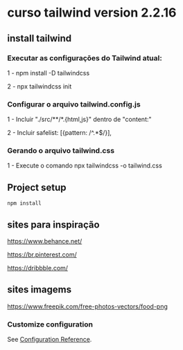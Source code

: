 # curso tailwind version 2.2.16

## install tailwind 

### Executar as configurações do Tailwind atual:
<p>1 - npm install -D tailwindcss</p>
<p>2 - npx tailwindcss init</p>

### Configurar o arquivo tailwind.config.js
<p>1 - Incluir "./src/**/*.{html,js}" dentro de "content:"</p>
<p>2 - Incluir safelist: [{pattern: /^.*$/}], </p>

### Gerando o arquivo tailwind.css
1 - Execute o comando npx tailwindcss -o tailwind.css

## Project setup
```
npm install
```

## sites para inspiração
<p>
<a href="https://www.behance.net/">https://www.behance.net/</a>
</p>
<p>
<a href="https://br.pinterest.com/">https://br.pinterest.com/</a>
</p>
<p>
<a href="https://dribbble.com/">https://dribbble.com/</a>
</p>

## sites imagems
<p>
<a href="https://www.freepik.com/free-photos-vectors/food-png">https://www.freepik.com/free-photos-vectors/food-png</a>
</p>


### Customize configuration
See [Configuration Reference](https://cli.vuejs.org/config/).
